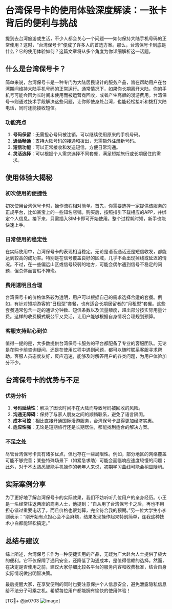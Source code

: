 # 台湾保号卡的使用体验深度解读：一张卡背后的便利与挑战

提到去台湾旅游或生活，不少人都会关心一个问题——如何保持大陆手机号码的正常使用？这时，“台湾保号卡”便成了许多人的首选方案。那么，台湾保号卡到底是什么？它的使用体验如何？这篇文章将从多个角度为你详细解析这一话题。

## 什么是台湾保号卡？

简单来说，台湾保号卡是一种专门为大陆居民设计的服务产品，旨在帮助用户在台湾期间维持大陆手机号码的正常运行。通常情况下，如果你长期离开大陆，你的手机号可能会因为长时间未使用而被运营商回收，或者产生高额的漫游费用。台湾保号卡则通过技术手段解决这些问题，让你即使身处台湾，也能轻松接听和拨打大陆电话，同时还能接收短信。

### 功能亮点

1. **号码保留**：无需担心号码被注销，可以继续使用原来的手机号码。
2. **通话畅通**：支持大陆号码的接通和拨出，无需额外注册新号码。
3. **短信功能**：可以正常接收和发送短信，方便日常沟通。
4. **灵活选择**：可以根据个人需求选择不同套餐，满足短期旅行或长期居住的需求。

## 使用体验大揭秘

### 初次使用的便捷性

初次使用台湾保号卡时，操作流程相对简单。首先，你需要选择一家提供该服务的正规平台，比如某宝上的一些知名店铺。购买后，按照指引下载相应的APP，并绑定个人信息。接下来，只需插入SIM卡即可开始使用。整个过程耗时短，新手也能快速上手。

### 日常使用的稳定性

在实际使用中，台湾保号卡的表现相当稳定。无论是语音通话还是短信收发，都能达到较高的成功率。特别是在信号覆盖良好的区域，几乎不会出现掉线或延迟的情况。不过，在一些偏远山区或信号较弱的地方，可能会偶尔遇到信号不稳定的问题，但总体而言瑕不掩瑜。

### 费用透明且合理

台湾保号卡的价格体系较为透明，用户可以根据自己的需求选择合适的套餐。例如，有针对短期游客的“日租型”套餐，也有适合长期居留者的“月租型”套餐。这些套餐通常包含一定的通话分钟数、短信条数以及流量额度，超出部分按实际用量计费。这样的收费模式既公平又灵活，让用户能够根据自身情况合理规划预算。

### 客服支持贴心到位

值得一提的是，大多数提供台湾保号卡服务的平台都配备了专业的客服团队。无论是在购卡前咨询疑问，还是在使用过程中遇到问题，都可以随时联系客服寻求帮助。客服人员态度友好，反应迅速，能够及时解答用户的各类问题，为用户体验加分不少。

## 台湾保号卡的优势与不足

### 优势分析

1. **号码延续性**：解决了因长时间不在大陆而导致号码被回收的风险。
2. **沟通无障碍**：保持了与家人朋友之间的顺畅联系，避免了语言隔阂。
3. **成本可控**：相比直接开通国际漫游服务，台湾保号卡显得更加经济实惠。
4. **适应性强**：无论是短期旅行还是长期居住，都能找到适合的解决方案。

### 不足之处

尽管台湾保号卡具有诸多优点，但也存在一些局限性。例如，部分地区的网络覆盖可能不够完善；某些特殊场景下（如紧急求助）可能会面临响应速度较慢的问题；此外，对于不太熟悉智能手机操作的老年人来说，初期学习曲线可能会稍显陡峭。

## 实际案例分享

为了更好地了解台湾保号卡的实际效果，我们不妨听听几位用户的亲身经历。小王是一名经常往返两岸的商务人士，他提到：“自从用了台湾保号卡之后，再也不用担心错过重要电话了。而且价格也很划算，完全符合我的预期。”另一位大学生小李则表示：“刚开始有点担心会不会麻烦，结果发现操作起来特别简单，连我这种技术小白都能轻松搞定。”

## 总结与建议

综上所述，台湾保号卡作为一种便捷实用的产品，无疑为广大赴台人士提供了极大的便利。它不仅保障了通讯安全，还降低了沟通成本，是值得信赖的选择。然而，在决定是否使用之前，建议大家仔细比较各平台的服务内容和收费标准，结合自身实际情况做出明智决策。

最后提醒大家，在享受便利的同时也要注意保护个人信息安全，避免泄露隐私信息给不法分子可乘之机。希望每位用户都能拥有愉快的使用体验！

[TG💪+ @jx0703 ![Image](https://github.com/user-attachments/assets/dbca1d08-cadb-493c-b0ec-ad6f7a83f270)]